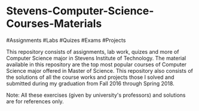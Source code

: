 # Stevens-Computer-Science-Courses-Materials
#Assignments #Labs #Quizes #Exams #Projects

This repository consists of assignments, lab work, quizes and more of Computer Science major in Stevens Institute of Technology. The material available in this repository are the top most popular courses of Computer Science major offered in Master of Science. 
This repository also consists of the solutions of all the course works and projects those I solved and submitted during my graduation from Fall 2016 through Spring 2018.

Note: All these exercises (given by university's professors) and solutions are for references only. 
